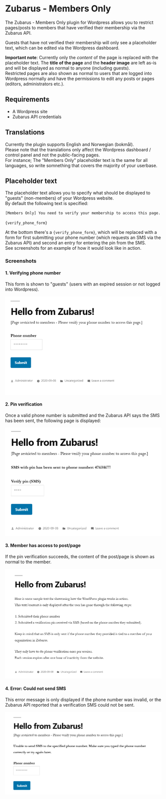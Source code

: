 # Zubarus - Members Only

The Zubarus - Members Only plugin for Wordpress allows you to restrict pages/posts to members that have verified their membership via the Zubarus API.

Guests that have not verified their membership will only see a placeholder text, which can be edited via the Wordpress dashboard.

**Important note**: Currently only the _content_ of the page is replaced with the placeholder text. The **title of the page** and the **header image** are left as-is and will be displayed as normal to anyone (including guests).  
Restricted pages are also shown as normal to users that are logged into Wordpress normally and have the permissions to edit any posts or pages (editors, administrators etc.).

## Requirements

- A Wordpress site
- Zubarus API credentials

## Translations

Currently the plugin supports English and Norwegian (bokmål).  
Please note that the translations only affect the Wordpress dashboard / control panel and not the public-facing pages.  
For instance; The "Members Only" placeholder text is the same for all languages, so write somnething that covers the majority of your userbase.

## Placeholder text

The placeholder text allows you to specify what should be displayed to "guests" (non-members) of your Wordpress website.  
By default the following text is specified:

```
[Members Only] You need to verify your membership to access this page.

{verify_phone_form}
```

At the bottom there's a `{verify_phone_form}`, which will be replaced with a form for first submitting your phone number (which requests an SMS via the Zubarus API) and second an entry for entering the pin from the SMS.  
See screenshots for an example of how it would look like in action.

### Screenshots

#### 1. Verifying phone number

This form is shown to "guests" (users with an expired session or not logged into Wordpress).

![Screenshot of form for submitting phone number](../screenshots/zubarus-members-only/1_VerifyPhone.png)

#### 2. Pin verification

Once a valid phone number is submitted and the Zubarus API says the SMS has been sent, the following page is displayed:

![Screenshot of form for submitting verification pin](../screenshots/zubarus-members-only/2_VerifyPin.png)

#### 3. Member has access to post/page

If the pin verification succeeds, the content of the post/page is shown as normal to the member.

![Screenshot of sample post](../screenshots/zubarus-members-only/3_AfterMemberVerified.png)

#### 4. Error: Could not send SMS

This error message is only displayed if the phone number was invalid, or the Zubarus API reported that a verification SMS could not be sent.

![Screenshot of SMS error](../screenshots/zubarus-members-only/4_CouldNotSendSMS.png)